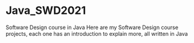 # Java_SWD2021
Software Design course in Java
Here are my Software Design course projects, each one has an introduction to explain more, all written in Java
